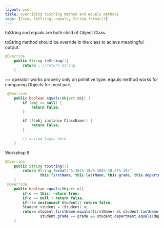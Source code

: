 ```yaml
---
layout: post
title: overriding toString method and equals methods
tags: [Java, toString, equals, String.format()]
---
```


toString and equals are both child of Object Class.

toString method should be override in the class to acieve meaningful output.
```java
@Override
    public String toString(){
        return ; //return String
    }
```


== operator works properly only on primitive type.
eqauls method works for comparing Objects for most part.
```java
 @Override
    public boolean equals(Object obj) {
        if (obj == null) {
            return false;
        }

        if (!(obj instance ClassName)) {
            return false;
        }

        // custom logic here
    }
```

Workshop 8
```java
@Override
    public String toString(){
        return String.format("%-10s%-15s%-10d%-10.2f%-15s",
                this.firstName, this.lastName, this.grade, this.department);
    }
 @Override
    public boolean equals(Object o){
        if(o == this) return true;
        if(o == null ) return false;
        if(!(o instanceof Student)) return false;
        Student student = (Student) o;
        return student.firstName.equals(firstName) && student.lastName.equals(lastName) &&
                student.grade == grade && student.department.equals(department);
    }
```